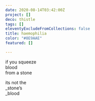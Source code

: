 ```yaml
---
date: 2020-08-14T03:42:00Z
project: []
deco: thistle
tags: []
eleventyExcludeFromCollections: false
title: haemophilia
color: "#8E9AAE"
featured: []

---
```

if you squeeze  
blood  
from a stone

its not the  
_stone’s  
_blood